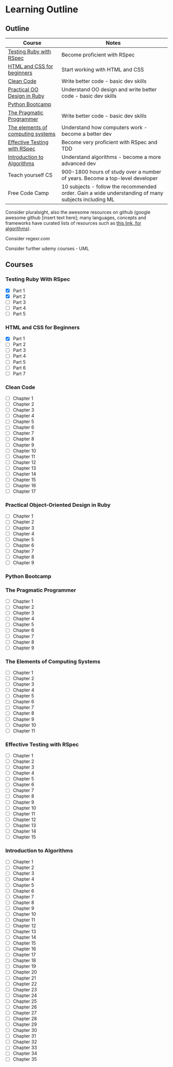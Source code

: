 # Learning Outline

## Outline

| Course | Notes |
| ------ | ----- |
| [Testing Ruby with RSpec](#testing-ruby-with-rspec) | Become proficient with RSpec |
| [HTML and CSS for beginners](#html-and-css-for-beginners) | Start working with HTML and CSS |
| [Clean Code](#clean-code) | Write better code - basic dev skills |
| [Practical OO Design in Ruby](#practical-object-oriented-design-in-ruby) | Understand OO design and write better code - basic dev skills |
| [Python Bootcamp](https://www.udemy.com/course/complete-python-bootcamp/) | |
| [The Pragmatic Programmer](#the-pragmatic-programmer) | Write better code - basic dev skills |
| [The elements of computing systems](#the-elements-of-computer-systems) | Understand how computers work - become a better dev |
| [Effective Testing with RSpec](#effective-testing-with-rspec) | Become very proficient with RSpec and TDD |
| [Introduction to Algorithms](#introduction-to-algorithms) | Understand algorithms - become a more advanced dev |
| Teach yourself CS | 900-1800 hours of study over a number of years. Become a top-level developer |
| Free Code Camp | 10 subjects - follow the recommended order. Gain a wide understanding of many subjects including ML |

Consider pluralsight, also the awesome resources on github (google awesome github [insert text here]; many languages, concepts and frameworks have curated lists of resources such as [this link, for algorithms](https://github.com/tayllan/awesome-algorithms)).

Consider regexr.com

Consider further udemy courses - UML

## Courses

### Testing Ruby With RSpec

- [x]  Part 1
- [x]  Part 2
- [ ]  Part 3
- [ ]  Part 4
- [ ]  Part 5

### HTML and CSS for Beginners

- [x]  Part 1
- [ ]  Part 2
- [ ]  Part 3
- [ ]  Part 4
- [ ]  Part 5
- [ ]  Part 6
- [ ]  Part 7

### Clean Code

- [ ]  Chapter 1
- [ ]  Chapter 2
- [ ]  Chapter 3
- [ ]  Chapter 4
- [ ]  Chapter 5
- [ ]  Chapter 6
- [ ]  Chapter 7
- [ ]  Chapter 8
- [ ]  Chapter 9
- [ ]  Chapter 10
- [ ]  Chapter 11
- [ ]  Chapter 12
- [ ]  Chapter 13
- [ ]  Chapter 14
- [ ]  Chapter 15
- [ ]  Chapter 16
- [ ]  Chapter 17

### Practical Object-Oriented Design in Ruby

- [ ]  Chapter 1
- [ ]  Chapter 2
- [ ]  Chapter 3
- [ ]  Chapter 4
- [ ]  Chapter 5
- [ ]  Chapter 6
- [ ]  Chapter 7
- [ ]  Chapter 8
- [ ]  Chapter 9

### Python Bootcamp



### The Pragmatic Programmer

- [ ]  Chapter 1
- [ ]  Chapter 2
- [ ]  Chapter 3
- [ ]  Chapter 4
- [ ]  Chapter 5
- [ ]  Chapter 6
- [ ]  Chapter 7
- [ ]  Chapter 8
- [ ]  Chapter 9

### The Elements of Computing Systems

- [ ]  Chapter 1
- [ ]  Chapter 2
- [ ]  Chapter 3
- [ ]  Chapter 4
- [ ]  Chapter 5
- [ ]  Chapter 6
- [ ]  Chapter 7
- [ ]  Chapter 8
- [ ]  Chapter 9
- [ ]  Chapter 10
- [ ]  Chapter 11

### Effective Testing with RSpec

- [ ]  Chapter 1
- [ ]  Chapter 2
- [ ]  Chapter 3
- [ ]  Chapter 4
- [ ]  Chapter 5
- [ ]  Chapter 6
- [ ]  Chapter 7
- [ ]  Chapter 8
- [ ]  Chapter 9
- [ ]  Chapter 10
- [ ]  Chapter 11
- [ ]  Chapter 12
- [ ]  Chapter 13
- [ ]  Chapter 14
- [ ]  Chapter 15

### Introduction to Algorithms

- [ ]  Chapter 1
- [ ]  Chapter 2
- [ ]  Chapter 3
- [ ]  Chapter 4
- [ ]  Chapter 5
- [ ]  Chapter 6
- [ ]  Chapter 7
- [ ]  Chapter 8
- [ ]  Chapter 9
- [ ]  Chapter 10
- [ ]  Chapter 11
- [ ]  Chapter 12
- [ ]  Chapter 13
- [ ]  Chapter 14
- [ ]  Chapter 15
- [ ]  Chapter 16
- [ ]  Chapter 17
- [ ]  Chapter 18
- [ ]  Chapter 19
- [ ]  Chapter 20
- [ ]  Chapter 21
- [ ]  Chapter 22
- [ ]  Chapter 23
- [ ]  Chapter 24
- [ ]  Chapter 25
- [ ]  Chapter 26
- [ ]  Chapter 27
- [ ]  Chapter 28
- [ ]  Chapter 29
- [ ]  Chapter 30
- [ ]  Chapter 31
- [ ]  Chapter 32
- [ ]  Chapter 33
- [ ]  Chapter 34
- [ ]  Chapter 35
